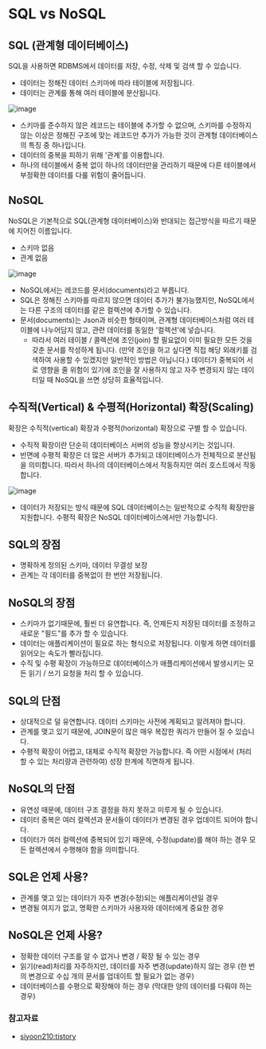 # SQL vs NoSQL

## SQL (관계형 데이터베이스)

SQL을 사용하면 RDBMS에서 데이터를 저장, 수정, 삭제 및 검색 할 수 있습니다.

- 데이터는 정해진 데이터 스키마에 따라 테이블에 저장됩니다.
- 데이터는 관계를 통해 여러 테이블에 분산됩니다.

![image](https://user-images.githubusercontent.com/50647845/179430689-e68526bb-fd52-48db-9665-3946444270b3.png)

- 스키마를 준수하지 않은 레코드는 테이블에 추가할 수 없으며, 스키마를 수정하지 않는 이상은 정해진 구조에 맞는 레코드만 추가가 가능한 것이 관계형 데이터베이스의 특징 중 하나입니다.
- 데이터의 중복을 피하기 위해 '관계'를 이용합니다.
- 하나의 테이블에서 중복 없이 하나의 데이터만을 관리하기 때문에 다른 테이블에서 부정확한 데이터를 다룰 위험이 줄어듭니다.

## NoSQL

NoSQL은 기본적으로 SQL(관계형 데이터베이스)와 반대되는 접근방식을 따르기 때문에 지어진 이름입니다.

- 스키마 없음
- 관계 없음

![image](https://user-images.githubusercontent.com/50647845/179430747-7aa108fe-9710-4d01-84b1-e799463a113f.png)

- NoSQL에서는 레코드를 문서(documents)라고 부릅니다.
- SQL은 정해진 스키마를 따르지 않으면 데이터 추가가 불가능했지만, NoSQL에서는 다른 구조의 데이터를 같은 컬렉션에 추가할 수 있습니다.
- 문서(documents)는 Json과 비슷한 형태이며, 관계형 데이터베이스처럼 여러 테이블에 나누어담지 않고, 관련 데이터를 동일한 '컬렉션'에 넣습니다.
    - 따라서 여러 테이블 / 콜렉션에 조인(join) 할 필요없이 이미 필요한 모든 것을 갖춘 문서를 작성하게 됩니다.
      (만약 조인을 하고 싶다면 직접 해당 외래키를 검색하여 사용할 수 있겠지만 일반적인 방법은 아닙니다.)
      데이터가 중복되어 서로 영향을 줄 위험이 있기에 조인을 잘 사용하지 않고 자주 변경되지 않는 데이터일 때 NoSQL을 쓰면 상당히 효율적입니다.

## 수직적(Vertical) & 수평적(Horizontal) 확장(Scaling)

확장은 수직적(vertical) 확장과 수평적(horizontal) 확장으로 구별 할 수 있습니다.

- 수직적 확장이란 단순히 데이터베이스 서버의 성능을 향상시키는 것입니다. 
- 반면에 수평적 확장은 더 많은 서버가 추가되고 데이터베이스가 전체적으로 분산됨을 의미합니다. 따라서 하나의 데이터베이스에서 작동하지만 여러 호스트에서 작동합니다.

![image](https://user-images.githubusercontent.com/50647845/179431260-543e2b24-3207-4b78-9365-6d760fed386d.png)

- 데이터가 저장되는 방식 때문에 SQL 데이터베이스는 일반적으로 수직적 확장만을 지원합니다. 수평적 확장은 NoSQL 데이터베이스에서만 가능합니다.

## SQL의 장점

- 명확하게 정의된 스키마, 데이터 무결성 보장
- 관계는 각 데이터를 중복없이 한 번만 저장됩니다.

## NoSQL의 장점

- 스키마가 없기때문에, 훨씬 더 유연합니다. 즉, 언제든지 저장된 데이터를 조정하고 새로운 "필드"를 추가 할 수 있습니다.
- 데이터는 애플리케이션이 필요로 하는 형식으로 저장됩니다. 이렇게 하면 데이터를 읽어오는 속도가 빨라집니다.
- 수직 및 수평 확장이 가능하므로 데이터베이스가 애플리케이션에서 발생시키는 모든 읽기 / 쓰기 요청을 처리 할 수 있습니다.

## SQL의 단점

- 상대적으로 덜 유연합니다. 데이터 스키마는 사전에 계획되고 알려져야 합니다.
- 관계를 맺고 있기 때문에, JOIN문이 많은 매우 복잡한 쿼리가 만들어 질 수 있습니다.
- 수평적 확장이 어렵고, 대체로 수직적 확장만 가능합니다. 즉 어떤 시점에서 (처리 할 수 있는 처리량과 관련하여) 성장 한계에 직면하게 됩니다.

## NoSQL의 단점

- 유연성 때문에, 데이터 구조 결정을 하지 못하고 미루게 될 수 있습니다.
- 데이터 중복은 여러 컬렉션과 문서들이 데이터가 변경된 경우 업데이트 되어야 합니다.
- 데이터가 여러 컬렉션에 중복되어 있기 때문에, 수정(update)를 해야 하는 경우 모든 컬렉션에서 수행해야 함을 의미합니다.

## SQL은 언제 사용?

- 관계를 맺고 있는 데이터가 자주 변경(수정)되는 애플리케이션일 경우
- 변경될 여지가 없고, 명확한 스키마가 사용자와 데이터에게 중요한 경우

## NoSQL은 언제 사용?

- 정확한 데이터 구조를 알 수 없거나 변경 / 확장 될 수 있는 경우
- 읽기(read)처리를 자주하지만, 데이터를 자주 변경(update)하지 않는 경우 (한 번의 변경으로 수십 개의 문서를 업데이트 할 필요가 없는 경우)
- 데이터베이스를 수평으로 확장해야 하는 경우 (막대한 양의 데이터를 다뤄야 하는 경우)

### 참고자료

- [siyoon210:tistory](https://siyoon210.tistory.com/130)
